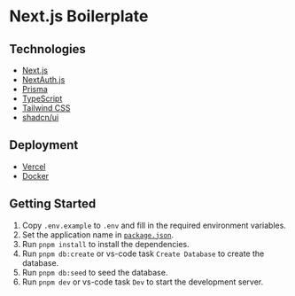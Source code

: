 # Next.js Boilerplate

## Technologies

- [Next.js](https://nextjs.org)
- [NextAuth.js](https://next-auth.js.org)
- [Prisma](https://prisma.io)
- [TypeScript](https://www.typescriptlang.org)
- [Tailwind CSS](https://tailwindcss.com)
- [shadcn/ui](https://ui.shadcn.com/)

## Deployment

- [Vercel](https://create.t3.gg/en/deployment/vercel)
- [Docker](https://create.t3.gg/en/deployment/docker)

## Getting Started

1. Copy `.env.example` to `.env` and fill in the required environment variables.
1. Set the application name in [`package.json`](./package.json).
1. Run `pnpm install` to install the dependencies.
1. Run `pnpm db:create` or vs-code task `Create Database` to create the database.
1. Run `pnpm db:seed` to seed the database.
1. Run `pnpm dev` or vs-code task `Dev` to start the development server.
